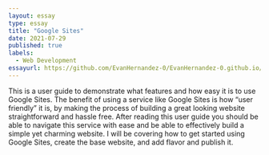 ```yaml
---
layout: essay
type: essay
title: "Google Sites"
date: 2021-07-29
published: true
labels:
  - Web Development
essayurl: https://github.com/EvanHernandez-0/EvanHernandez-0.github.io/blob/main/essays/pdf/Project.pdf
---
```

This is a user guide to demonstrate what features and how easy it is to use Google Sites. The benefit of using a service like Google Sites is how “user friendly” it is, by making the process of building a great looking website straightforward and hassle free. After reading this user guide you should be able to navigate this service with ease and be able to effectively build a simple yet charming website.  I will be covering how to get started using Google Sites, create the base website, and add flavor and publish it. 
